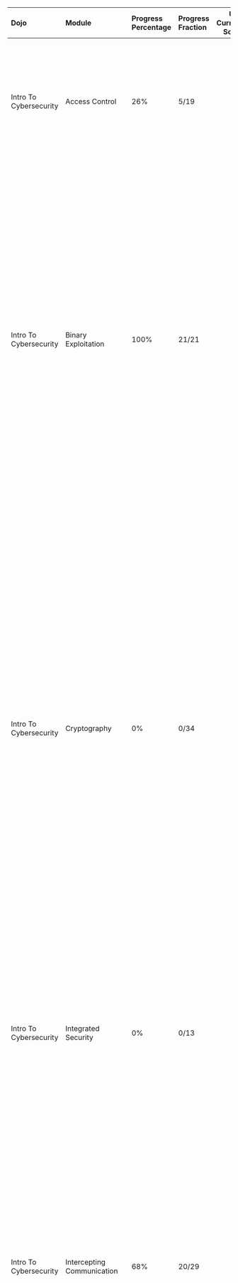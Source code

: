 | Dojo                   | Module                         | Progress Percentage   | Progress Fraction   |   Users Currently Solving | Challenges                                                                                                                                                                                                                                                                                                                                                                                                                                                                                                                                                                                                                                                                                                                                                                                                                                                                                                                                                                             |
|:-----------------------|:-------------------------------|:----------------------|:--------------------|--------------------------:|:---------------------------------------------------------------------------------------------------------------------------------------------------------------------------------------------------------------------------------------------------------------------------------------------------------------------------------------------------------------------------------------------------------------------------------------------------------------------------------------------------------------------------------------------------------------------------------------------------------------------------------------------------------------------------------------------------------------------------------------------------------------------------------------------------------------------------------------------------------------------------------------------------------------------------------------------------------------------------------------|
| Intro To Cybersecurity | Access Control                 | 26%                   | 5/19                |                         5 | level1, level2, level3, level4, level5, level7, level8, level9, level10, level11, level12, level13, level14, level15, level16, level17, level18, level19                                                                                                                                                                                                                                                                                                                                                                                                                                                                                                                                                                                                                                                                                                                                                                                                                               |
| Intro To Cybersecurity | Binary Exploitation            | 100%                  | 21/21               |                        14 | Your First Overflow (easy), Your First Overflow (hard), Precision (easy), Precision (hard), Variable Control (easy), Variable Control (hard), Control Hijack (easy), Control Hijack (hard), Tricky Control Hijack (easy), Tricky Control Hijack (hard), PIEs (easy), PIEs (hard), String Lengths (easy), String Lengths (hard), Basic Shellcode, NOP Sleds, NULL-Free Shellcode, Hijack to (Mapped) Shellcode (easy), Hijack to (Mapped) Shellcode (hard), Hijack to Shellcode (easy), Hijack to Shellcode (hard)                                                                                                                                                                                                                                                                                                                                                                                                                                                                      |
| Intro To Cybersecurity | Cryptography                   | 0%                    | 0/34                |                        10 | XOR, XORing Hex, XORing ASCII, XORing ASCII Strings, One-time Pad, One-time Pad Tampering, Many-time Pad, AES, AES-ECB-CPA, AES-ECB-CPA-HTTP, AES-ECB-CPA-HTTP (base64), AES-ECB-CPA-Suffix, AES-ECB-CPA-Prefix, AES-ECB-CPA-Prefix-2, AES-ECB-CPA-Prefix-Miniboss, AES-ECB-CPA-Prefix-Boss, AES-CBC, AES-CBC Tampering, AES-CBC Resizing, AES-CBC-POA-Partial-Block, AES-CBC-POA-Full-Block, AES-CBC-POA-Multi-Block, AES-CBC-POA-Encrypt, DHKE, DHKE-to-AES, RSA 1, RSA 2, RSA Signatures, SHA 1, SHA 2, RSA 3, RSA 4, TLS 1, TLS 2                                                                                                                                                                                                                                                                                                                                                                                                                                                  |
| Intro To Cybersecurity | Integrated Security            | 0%                    | 0/13                |                         6 | ECB-to-Win (easy), ECB-to-Win (hard), ECB-to-Shellcode (easy), ECB-to-Shellcode (hard), CIMG Screenshots, CIMG Screenshots 2, Wily Webserver, The Watering Hole, Secure Chat 1, Secure Chat 2, Secure Chat 3, Secure Chat 4, Secure Chat 5                                                                                                                                                                                                                                                                                                                                                                                                                                                                                                                                                                                                                                                                                                                                             |
| Intro To Cybersecurity | Intercepting Communication     | 68%                   | 20/29               |                        14 | Connect, Send, Shutdown, Listen, Scan 1, Scan 2, Monitor 1, Monitor 2, Sniffing Cookies, Network Configuration, Firewall 1, Firewall 2, Firewall 3, Denial of Service 1, Denial of Service 2, Denial of Service 3, Ethernet, IP, TCP, TCP Handshake, UDP, UDP 2, UDP Spoofing 1, UDP Spoofing 2, UDP Spoofing 3, UDP Spoofing 4, ARP, Intercept, Man-in-the-Middle                                                                                                                                                                                                                                                                                                                                                                                                                                                                                                                                                                                                                     |
| Intro To Cybersecurity | Reverse Engineering            | 0%                    | 0/39                |                        29 | File Formats: Magic Numbers (Python), File Formats: Magic Numbers (C), File Formats: Magic Numbers (x86), Reading Endianness (Python), Reading Endianness (C), Reading Endianness (x86), Version Information (Python), Version Information (C), Version Information (x86), Metadata and Data (Python), Metadata and Data (C), Metadata and Data (x86), Input Restrictions (Python), Input Restrictions (C), Input Restrictions (x86), Behold the cIMG! (Python), Behold the cIMG! (C), Behold the cIMG! (x86), A Basic cIMG (Python), A Basic cIMG (C), A Basic cIMG (x86), Internal State Mini (C), Internal State Mini (x86), Internal State (C), Internal State (x86), File Formats: Directives (C), File Formats: Directives, The Patch Directive, Optimizing for Space, Tweaking Images, Storage and Retrieval, Extracting Knowledge, Advanced Sprites, Accessing Resources, Unsafe Animations, Animations, Interoperability: Patching Data, Patching Code, Patching Control Flow |
| Intro To Cybersecurity | Web Security                   | 92%                   | 25/27               |                        16 | Path Traversal 1, Path Traversal 2, CMDi 1, CMDi 2, CMDi 3, CMDi 4, CMDi 5, CMDi 6, Authentication Bypass 1, Authentication Bypass 2, SQLi 1, SQLi 2, SQLi 3, SQLi 4, SQLi 5, XSS 1, XSS 2, XSS 3, XSS 4, XSS 5, XSS 6, XSS 7, CSRF 1, CSRF 2, CSRF 3, CSRF 4, CSRF 5                                                                                                                                                                                                                                                                                                                                                                                                                                                                                                                                                                                                                                                                                                                  |
| Program Security       | Dynamic Allocator Misuse       | 27%                   | 11/40               |                        11 | level1.0, level1.1, level2.0, level2.1, level3.0, level3.1, level4.0, level4.1, level5.0, level5.1, level6.0, level6.1, level7.0, level7.1, level8.0, level8.1, level9.0, level9.1, level10.0, level10.1, level11.0, level11.1, level12.0, level12.1, level13.0, level13.1, level14.0, level14.1, level15.0, level15.1, level16.0, level16.1, level17.0, level17.1, level18.0, level18.1, level19.0, level19.1, level20.0, level20.1                                                                                                                                                                                                                                                                                                                                                                                                                                                                                                                                                   |
| Program Security       | Intermediate Memory Errors     | 0%                    | 0/18                |                         5 | level4.0, level4.1, level5.0, level5.1, level9.0, level9.1, level10.0, level10.1, level11.0, level11.1, level12.0, level12.1, level13.0, level13.1, level14.0, level14.1, level15.0, level15.1                                                                                                                                                                                                                                                                                                                                                                                                                                                                                                                                                                                                                                                                                                                                                                                         |
| Program Security       | Program Exploitation           | 0%                    | 0/18                |                         0 | level3.0, level3.1, level4.0, level4.1, level5.0, level5.1, level6.0, level6.1, level7.0, level7.1, level8.0, level8.1, level9.0, level9.1, level10.0, level10.1, level11.0, level11.1                                                                                                                                                                                                                                                                                                                                                                                                                                                                                                                                                                                                                                                                                                                                                                                                 |
| Program Security       | Return Oriented Programming    | 0%                    | 0/30                |                        51 | level1.0, level1.1, level2.0, level2.1, level3.0, level3.1, level4.0, level4.1, level5.0, level5.1, level6.0, level6.1, level7.0, level7.1, level8.0, level8.1, level9.0, level9.1, level10.0, level10.1, level11.0, level11.1, level12.0, level12.1, level13.0, level13.1, level14.0, level14.1, level15.0, level15.1                                                                                                                                                                                                                                                                                                                                                                                                                                                                                                                                                                                                                                                                 |
| Program Security       | Reverse Engineering            | 0%                    | 0/44                |                         5 | level1.0, level1.1, level2.0, level2.1, level3.0, level3.1, level4.0, level4.1, level5.0, level5.1, level6.0, level6.1, level7.0, level7.1, level8.0, level8.1, level9.0, level9.1, level10.0, level10.1, level11.0, level11.1, level12.0, level12.1, level13.0, level13.1, level14.0, level14.1, level15.0, level15.1, level16.0, level16.1, level17.0, level17.1, level18.0, level18.1, level19.0, level19.1, level20.0, level20.1, level21.0, level21.1, level22.0, level22.1                                                                                                                                                                                                                                                                                                                                                                                                                                                                                                       |
| Program Security       | Shellcode Injection            | 9%                    | 1/11                |                         7 | level4, level5, level6, level7, level8, level9, level10, level11, level12, level13, level14                                                                                                                                                                                                                                                                                                                                                                                                                                                                                                                                                                                                                                                                                                                                                                                                                                                                                            |
| Software Exploitation  | Dynamic Allocator Exploitation | 0%                    | 0/17                |                         1 | level1.0, level1.1, level2.0, level2.1, level3.0, level3.1, level4.0, level4.1, level5.0, level5.1, level6.0, level6.1, level7.0, level7.1, level8.0, level8.1, level9                                                                                                                                                                                                                                                                                                                                                                                                                                                                                                                                                                                                                                                                                                                                                                                                                 |
| Software Exploitation  | Exploitation Primitives        | 0%                    | 0/20                |                         1 | level1.0, level1.1, level2.0, level2.1, level3.0, level3.1, level4.0, level4.1, level5.0, level5.1, level6.0, level6.1, level7.0, level7.1, level8.0, level8.1, level9.0, level9.1, level10.0, level10.1                                                                                                                                                                                                                                                                                                                                                                                                                                                                                                                                                                                                                                                                                                                                                                               |
| Software Exploitation  | File Struct Exploits           | 0%                    | 0/21                |                         4 | level1, level2, level3, level4, level5, level6, level7, level8, level9, level10, level11, level12, level13, level14, level15, level16, level17, level18, level19, level20, level21                                                                                                                                                                                                                                                                                                                                                                                                                                                                                                                                                                                                                                                                                                                                                                                                     |
| Software Exploitation  | Format String Exploits         | 54%                   | 13/24               |                         3 | Level1.0, Level1.1, Level2.0, Level2.1, Level3.0, Level3.1, Level4.0, Level4.1, Level5.0, Level5.1, Level6.0, Level6.1, Level7.0, Level7.1, Level8.0, Level8.1, Level9.0, Level9.1, Level10.0, Level10.1, Level11.0, Level11.1, Level12.0, Level12.1                                                                                                                                                                                                                                                                                                                                                                                                                                                                                                                                                                                                                                                                                                                                   |
| Software Exploitation  | Kernel Exploitation            | 0%                    | 0/8                 |                        14 | Level-1, Level-2, Level-3, Level-4, Level-5, Level-6, Level-7, Level-8                                                                                                                                                                                                                                                                                                                                                                                                                                                                                                                                                                                                                                                                                                                                                                                                                                                                                                                 |
| Software Exploitation  | Microarchitecture Exploitation | 0%                    | 0/13                |                         0 | Baby Spectre 1, Baby Spectre 2, Baby Spectre 3, Baby Spectre 4, Baby Spectre 5, Prefetch Peek, Spooky Spectre 1, Spooky Spectre 2, Yan85 Reloaded, Ghost in the YPU 1, Ghost in the YPU 2, Molten Access, Molten Walk                                                                                                                                                                                                                                                                                                                                                                                                                                                                                                                                                                                                                                                                                                                                                                  |
| System Security        | Kernel Security                | 0%                    | 0/24                |                         7 | level1.0, level1.1, level2.0, level2.1, level3.0, level3.1, level4.0, level4.1, level5.0, level5.1, level6.0, level6.1, level7.0, level7.1, level8.0, level8.1, level9.0, level9.1, level10.0, level10.1, level11.0, level11.1, level12.0, level12.1                                                                                                                                                                                                                                                                                                                                                                                                                                                                                                                                                                                                                                                                                                                                   |
| System Security        | Microarchitecture Exploitation | 0%                    | 0/13                |                         5 | Baby Spectre 1, Baby Spectre 2, Baby Spectre 3, Baby Spectre 4, Baby Spectre 5, Prefetch Peek, Spooky Spectre 1, Spooky Spectre 2, Yan85 Reloaded, Ghost in the YPU 1, Ghost in the YPU 2, Molten Access, Molten Walk                                                                                                                                                                                                                                                                                                                                                                                                                                                                                                                                                                                                                                                                                                                                                                  |
| System Security        | Race Conditions                | 0%                    | 0/22                |                         1 | level1.0, level1.1, level2.0, level2.1, level3.0, level3.1, level4.0, level4.1, level5.0, level5.1, level6.0, level6.1, level7.0, level7.1, level8.0, level8.1, level9.0, level9.1, level10.0, level10.1, level11.0, level11.1                                                                                                                                                                                                                                                                                                                                                                                                                                                                                                                                                                                                                                                                                                                                                         |
| System Security        | Sandboxing                     | 0%                    | 0/18                |                         1 | level1, level2, level3, level4, level5, level6, level7, level8, level9, level10, level11, level12, level13, level14, level15, level16, level17, level18                                                                                                                                                                                                                                                                                                                                                                                                                                                                                                                                                                                                                                                                                                                                                                                                                                |
| System Security        | System Exploitation            | 0%                    | 0/16                |                         4 | level1.0, level1.1, level2.0, level2.1, level3.0, level3.1, level4.0, level4.1, level5.0, level5.1, level6.0, level6.1, level7.0, level7.1, level8.0, level8.1                                                                                                                                                                                                                                                                                                                                                                                                                                                                                                                                                                                                                                                                                                                                                                                                                         |